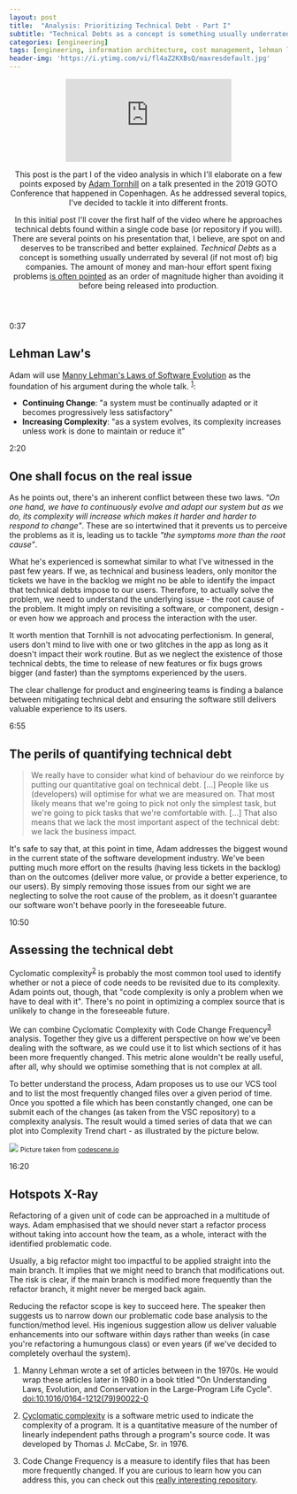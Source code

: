 ```yaml
---
layout: post
title:  "Analysis: Prioritizing Technical Debt - Part I"
subtitle: "Technical Debts as a concept is something usually underrated by several (if not most of) big companies. The amount of money and man-hour effort spent fixing problems is often pointed as an order of magnitude higher than avoiding it before being released into production."
categories: [engineering]
tags: [engineering, information architecture, cost management, lehman law, git, static code analysis]
header-img: 'https://i.ytimg.com/vi/fl4aZ2KXBsQ/maxresdefault.jpg'
---
```


<header class="briefing">
<div class="video"><iframe class="video" src="https://www.youtube-nocookie.com/embed/fl4aZ2KXBsQ" frameborder="0" allow="accelerometer; autoplay; encrypted-media; gyroscope; picture-in-picture" allowfullscreen></iframe></div>
<p>
    This post is the part I of the video analysis in which I'll elaborate on a few points exposed by
    <a href="https://empear.com/blog/">Adam Tornhill</a> on a talk presented in the 2019 GOTO Conference
    that happened in Copenhagen. As he addressed several topics, I've decided to tackle it into different fronts.</p>
<p> In this initial post I'll cover the first half of the video where he approaches technical debts found
    within a single code base (or repository if you will). There are several points on his presentation
    that, I believe, are spot on and deserves to be transcribed and better explained. <i>Technical Debts</i>
    as a concept is something usually underrated by several (if not most of) big companies. The amount of
    money and man-hour effort spent fixing problems
    <a href="https://softwareengineering.stackexchange.com/questions/133824/is-it-significantly-costlier-to-fix-a-bug-at-the-end-of-the-project">
    is often pointed</a> as an order of magnitude higher than avoiding it before being released into production.</p>
</header>

<article class="timeline">
    <section>
        <time>0:37</time>
        <h2>Lehman Law's</h2>
        <p>Adam will use <a href="https://en.wikipedia.org/wiki/Lehman%27s_laws_of_software_evolution">Manny Lehman's Laws of Software Evolution</a> as the foundation of his argument during the whole talk. <sup id="fnref:1"><a href="#fn:1" class="footnote">1</a></sup>:</p>
        <ul>
            <li><b>Continuing Change</b>: "a system must be continually adapted or it becomes progressively less satisfactory"</li>
            <li><b>Increasing Complexity</b>: "as a system evolves, its complexity increases unless work is done to maintain or reduce it"</li>
        </ul>
    </section>
    <section>
        <time>2:20</time>
        <h2>One shall focus on the real issue</h2>
        <p>
            As he points out, there's an inherent conflict between these two laws. <i>"On one hand, we have to continuously evolve and adapt
            our system but as we do, its complexity will increase which makes it harder and harder to respond to change"</i>. These are so
            intertwined that it prevents us to perceive the problems as it is, leading us to tackle <i>"the symptoms more than the root cause"</i>.
        </p>
        <p>
            What he's experienced is somewhat similar to what I've witnessed in the past few years. If we, as technical and business leaders,
            only monitor the tickets we have in the backlog we might no be able to identify the impact that technical debts impose to our users.
            Therefore, to actually solve the problem, we need to understand the underlying issue - the root cause of the problem. It might imply
            on revisiting a software, or component, design - or even how we approach and process the interaction with the user.
        </p>
        <p>
            It worth mention that Tornhill is not advocating perfectionism. In general, users don't mind to live with one or two glitches in the app
            as long as it doesn't impact their work routine. But as we neglect the existence of those technical debts, the time to release of new
            features or fix bugs grows bigger (and faster) than the symptoms experienced by the users.      
        </p>
        <p>
            The clear challenge for product and engineering teams is finding a balance between mitigating technical debt and
            ensuring the software still delivers valuable experience to its users.
        </p>
    </section>
    <section>
        <time>6:55</time>
        <h2>The perils of quantifying technical debt</h2>
        <blockquote class="quote">
            <p>We really have to consider what kind of behaviour do we reinforce by putting our quantitative goal 
                on technical debt. [...] People like us (developers) will optimise for what we are measured on. That
                most likely means that we're going to pick not only the simplest task, but we're going to pick tasks
                that we're comfortable with. [...] That also means that we lack the most important aspect of the
                technical debt: we lack the business impact.</p>
        </blockquote>
        <p>It's safe to say that, at this point in time, Adam addresses the biggest wound in the current state of the software
            development industry. We've been putting much more effort on the results (having less tickets in the backlog) than
            on the outcomes (deliver more value, or provide a better experience, to our users). By simply removing those issues
            from our sight we are neglecting to solve the root cause of the problem, as it doesn't guarantee our software won't behave
            poorly in the foreseeable future.</p>
    </section>
    <section>
        <time>10:50</time>
        <h2>Assessing the technical debt</h2>
        <p>Cyclomatic complexity<sup id="fnref:2"><a href="#fn:2" class="footnote">2</a></sup> is probably the most common tool
            used to identify whether or not a piece of code needs to be revisited due to its complexity. Adam points out, though,
            that "code complexity is only a problem when we have to deal with it". There's no point in optimizing a complex source
            that is unlikely to change in the foreseeable future.</p>
        <p>We can combine Cyclomatic Complexity with Code Change Frequency<sup id="fnref:3"><a href="#fn:3" class="footnote">3</a></sup>
            analysis. Together they give us a different perspective on how we've been dealing with the software, as we could use it
            to list which sections of it has been more frequently changed. This metric alone wouldn't be really useful, after all,
            why should we optimise something that is not complex at all.</p>
        <p>To better understand the process, Adam proposes us to use our VCS tool and to list the most frequently changed files over
            a given period of time. Once you spotted a file which has been constantly changed, one can be submit each of the changes
            (as taken from the VSC repository) to a complexity analysis. The result would a timed series of data that we can plot into Complexity Trend
            chart - as illustrated by the picture below.</p>
        <p class="image">
            <img src="https://codescene.io/docs/_images/ComplexityTrendSingleSample.png">
            <small>Picture taken from <a href="https://codescene.io/docs/guides/technical/complexity-trends.html">codescene.io</a></small>
        </p>
    </section>
    <section>
        <time>16:20</time>
        <h2>Hotspots X-Ray</h2>
        <p>Refactoring of a given unit of code can be approached in a multitude of ways. Adam emphasised that we should never start
            a refactor process without taking into account how the team, as a whole, interact with the identified problematic code.</p>
        <p>Usually, a big refactor might too impactful to be applied straight into the main branch. It implies that we might need to
            branch that modifications out. The risk is clear, if the main branch is modified more frequently than the refactor branch,
            it might never be merged back again.</p>
        <p>Reducing the refactor scope is key to succeed here. The speaker then suggests us to narrow down our problematic code base
            analysis to the function/method level. His ingenious suggestion allow us deliver valuable enhancements into our software
            within days rather than weeks (in case you're refactoring a humungous class) or even years (if we've decided to completely
            overhaul the system).</p>
    </section>
</article>

<div class="footnotes">
  <ol>
    <li id="fn:1">
        <p>Manny Lehman wrote a set of articles between in the 1970s. He would wrap these articles later in 1980 in a book titled "On Understanding Laws, Evolution, and Conservation in the Large-Program Life Cycle". <a href="https://doi.org/10.1016%2F0164-1212%2879%2990022-0">doi:10.1016/0164-1212(79)90022-0</a></p>
    </li>
    <li id="fn:2">
        <p><a href="https://en.wikipedia.org/wiki/Cyclomatic_complexity">Cyclomatic complexity</a> is a software metric used to indicate the complexity of a program. It is a quantitative measure of the number of linearly independent paths through a program's source code. It was developed by Thomas J. McCabe, Sr. in 1976.</p>
    </li>
    <li id="fn:3">
        <p>Code Change Frequency is a measure to identify files that has been more frequently changed. If you are curious
            to learn how you can address this, you can check out this <a href="https://github.com/bcarlso/defect-density-heatmap">
            really interesting repository</a>.</p>
    </li>
    
  </ol>
</div>